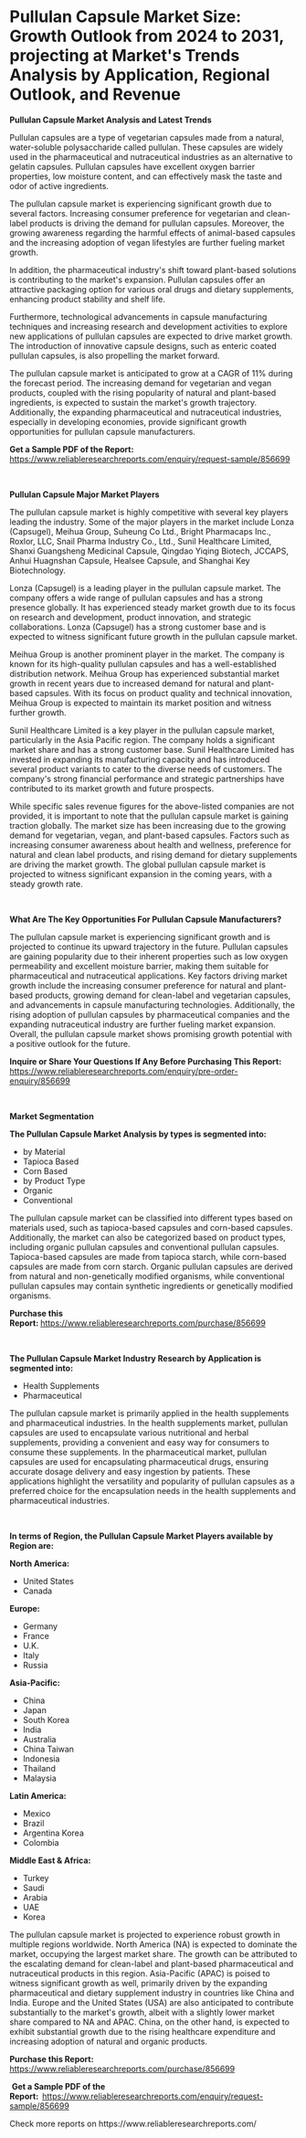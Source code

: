 <p><h1>Pullulan Capsule Market Size: Growth Outlook from 2024 to 2031, projecting at Market's Trends Analysis by Application, Regional Outlook, and Revenue</h1></p><p><strong>Pullulan Capsule Market Analysis and Latest Trends</strong></p>
<p><p>Pullulan capsules are a type of vegetarian capsules made from a natural, water-soluble polysaccharide called pullulan. These capsules are widely used in the pharmaceutical and nutraceutical industries as an alternative to gelatin capsules. Pullulan capsules have excellent oxygen barrier properties, low moisture content, and can effectively mask the taste and odor of active ingredients.</p><p>The pullulan capsule market is experiencing significant growth due to several factors. Increasing consumer preference for vegetarian and clean-label products is driving the demand for pullulan capsules. Moreover, the growing awareness regarding the harmful effects of animal-based capsules and the increasing adoption of vegan lifestyles are further fueling market growth.</p><p>In addition, the pharmaceutical industry's shift toward plant-based solutions is contributing to the market's expansion. Pullulan capsules offer an attractive packaging option for various oral drugs and dietary supplements, enhancing product stability and shelf life.</p><p>Furthermore, technological advancements in capsule manufacturing techniques and increasing research and development activities to explore new applications of pullulan capsules are expected to drive market growth. The introduction of innovative capsule designs, such as enteric coated pullulan capsules, is also propelling the market forward.</p><p>The pullulan capsule market is anticipated to grow at a CAGR of 11% during the forecast period. The increasing demand for vegetarian and vegan products, coupled with the rising popularity of natural and plant-based ingredients, is expected to sustain the market's growth trajectory. Additionally, the expanding pharmaceutical and nutraceutical industries, especially in developing economies, provide significant growth opportunities for pullulan capsule manufacturers.</p></p>
<p><strong>Get a Sample PDF of the Report:&nbsp;</strong> <a href="https://www.reliableresearchreports.com/enquiry/request-sample/856699">https://www.reliableresearchreports.com/enquiry/request-sample/856699</a></p>
<p>&nbsp;</p>
<p><strong>Pullulan Capsule Major Market Players</strong></p>
<p><p>The pullulan capsule market is highly competitive with several key players leading the industry. Some of the major players in the market include Lonza (Capsugel), Meihua Group, Suheung Co Ltd., Bright Pharmacaps Inc., Roxlor, LLC, Snail Pharma Industry Co., Ltd., Sunil Healthcare Limited, Shanxi Guangsheng Medicinal Capsule, Qingdao Yiqing Biotech, JCCAPS, Anhui Huagnshan Capsule, Healsee Capsule, and Shanghai Key Biotechnology.</p><p>Lonza (Capsugel) is a leading player in the pullulan capsule market. The company offers a wide range of pullulan capsules and has a strong presence globally. It has experienced steady market growth due to its focus on research and development, product innovation, and strategic collaborations. Lonza (Capsugel) has a strong customer base and is expected to witness significant future growth in the pullulan capsule market.</p><p>Meihua Group is another prominent player in the market. The company is known for its high-quality pullulan capsules and has a well-established distribution network. Meihua Group has experienced substantial market growth in recent years due to increased demand for natural and plant-based capsules. With its focus on product quality and technical innovation, Meihua Group is expected to maintain its market position and witness further growth.</p><p>Sunil Healthcare Limited is a key player in the pullulan capsule market, particularly in the Asia Pacific region. The company holds a significant market share and has a strong customer base. Sunil Healthcare Limited has invested in expanding its manufacturing capacity and has introduced several product variants to cater to the diverse needs of customers. The company's strong financial performance and strategic partnerships have contributed to its market growth and future prospects.</p><p>While specific sales revenue figures for the above-listed companies are not provided, it is important to note that the pullulan capsule market is gaining traction globally. The market size has been increasing due to the growing demand for vegetarian, vegan, and plant-based capsules. Factors such as increasing consumer awareness about health and wellness, preference for natural and clean label products, and rising demand for dietary supplements are driving the market growth. The global pullulan capsule market is projected to witness significant expansion in the coming years, with a steady growth rate.</p></p>
<p>&nbsp;</p>
<p><strong>What Are The Key Opportunities For Pullulan Capsule Manufacturers?</strong></p>
<p><p>The pullulan capsule market is experiencing significant growth and is projected to continue its upward trajectory in the future. Pullulan capsules are gaining popularity due to their inherent properties such as low oxygen permeability and excellent moisture barrier, making them suitable for pharmaceutical and nutraceutical applications. Key factors driving market growth include the increasing consumer preference for natural and plant-based products, growing demand for clean-label and vegetarian capsules, and advancements in capsule manufacturing technologies. Additionally, the rising adoption of pullulan capsules by pharmaceutical companies and the expanding nutraceutical industry are further fueling market expansion. Overall, the pullulan capsule market shows promising growth potential with a positive outlook for the future.</p></p>
<p><strong>Inquire or Share Your Questions If Any Before Purchasing This Report:</strong> <a href="https://www.reliableresearchreports.com/enquiry/pre-order-enquiry/856699">https://www.reliableresearchreports.com/enquiry/pre-order-enquiry/856699</a></p>
<p>&nbsp;</p>
<p><strong>Market Segmentation</strong></p>
<p><strong>The Pullulan Capsule Market Analysis by types is segmented into:</strong></p>
<p><ul><li>by Material</li><li>Tapioca Based</li><li>Corn Based</li><li>by Product Type</li><li>Organic</li><li>Conventional</li></ul></p>
<p><p>The pullulan capsule market can be classified into different types based on materials used, such as tapioca-based capsules and corn-based capsules. Additionally, the market can also be categorized based on product types, including organic pullulan capsules and conventional pullulan capsules. Tapioca-based capsules are made from tapioca starch, while corn-based capsules are made from corn starch. Organic pullulan capsules are derived from natural and non-genetically modified organisms, while conventional pullulan capsules may contain synthetic ingredients or genetically modified organisms.</p></p>
<p><strong>Purchase this Report:&nbsp;</strong><a href="https://www.reliableresearchreports.com/purchase/856699">https://www.reliableresearchreports.com/purchase/856699</a></p>
<p>&nbsp;</p>
<p><strong>The Pullulan Capsule Market Industry Research by Application is segmented into:</strong></p>
<p><ul><li>Health Supplements</li><li>Pharmaceutical</li></ul></p>
<p><p>The pullulan capsule market is primarily applied in the health supplements and pharmaceutical industries. In the health supplements market, pullulan capsules are used to encapsulate various nutritional and herbal supplements, providing a convenient and easy way for consumers to consume these supplements. In the pharmaceutical market, pullulan capsules are used for encapsulating pharmaceutical drugs, ensuring accurate dosage delivery and easy ingestion by patients. These applications highlight the versatility and popularity of pullulan capsules as a preferred choice for the encapsulation needs in the health supplements and pharmaceutical industries.</p></p>
<p>&nbsp;</p>
<p><strong>In terms of Region, the Pullulan Capsule Market Players available by Region are:</strong></p>
<p>
    <p> <strong> North America: </strong>
        <ul>
            <li>United States</li>
            <li>Canada</li>
        </ul>
        </p> 
    <p> <strong> Europe: </strong>
        <ul>
            <li>Germany</li>
            <li>France</li>
            <li>U.K.</li>
            <li>Italy</li>
            <li>Russia</li>
        </ul>
        </p> 
    <p> <strong> Asia-Pacific: </strong>
        <ul>
            <li>China</li>
            <li>Japan</li>
            <li>South Korea</li>
            <li>India</li>
            <li>Australia</li>
            <li>China Taiwan</li>
            <li>Indonesia</li>
            <li>Thailand</li>
            <li>Malaysia</li>
        </ul>
        </p> 
    <p> <strong> Latin America: </strong>
        <ul>
            <li>Mexico</li>
            <li>Brazil</li>
            <li>Argentina Korea</li>
            <li>Colombia</li>
        </ul>
        </p> 
    <p> <strong> Middle East & Africa: </strong>
        <ul>
            <li>Turkey</li>
            <li>Saudi</li>
            <li>Arabia</li>
            <li>UAE</li>
            <li>Korea</li>
        </ul>
    </p>
    </p>
<p><p>The pullulan capsule market is projected to experience robust growth in multiple regions worldwide. North America (NA) is expected to dominate the market, occupying the largest market share. The growth can be attributed to the escalating demand for clean-label and plant-based pharmaceutical and nutraceutical products in this region. Asia-Pacific (APAC) is poised to witness significant growth as well, primarily driven by the expanding pharmaceutical and dietary supplement industry in countries like China and India. Europe and the United States (USA) are also anticipated to contribute substantially to the market's growth, albeit with a slightly lower market share compared to NA and APAC. China, on the other hand, is expected to exhibit substantial growth due to the rising healthcare expenditure and increasing adoption of natural and organic products.</p></p>
<p><strong>Purchase this Report: </strong><a href="https://www.reliableresearchreports.com/purchase/856699">https://www.reliableresearchreports.com/purchase/856699</a></p>
<p>&nbsp;<strong>Get a Sample PDF of the Report:&nbsp;&nbsp;</strong><a href="https://www.reliableresearchreports.com/enquiry/request-sample/856699">https://www.reliableresearchreports.com/enquiry/request-sample/856699</a></p>
<p><strong></strong></p>
<p>Check more reports on https://www.reliableresearchreports.com/</p>